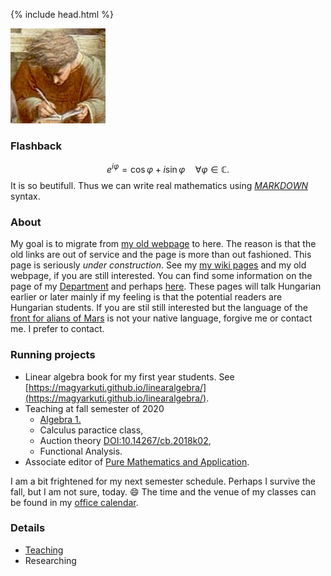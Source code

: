 {% include head.html %}

![MGy](/_includes/apple-touch-icon-152x152.png)

### Flashback
$$e^{i\varphi}=\cos\varphi + i\sin\varphi\quad\forall \varphi\in\mathbb{C}.$$ 
It is so beutifull. 
Thus we can write real mathematics using 
[*MARKDOWN*](https://medium.com/@taylorhxu/markdown-for-dummies-a24e982b8e85) 
syntax. 

### About
My goal is to migrate from [my old webpage](http://web.uni-corvinus.hu/magyarkuti/) to here.
The reason is that the old links are out of service and the page is more than out fashioned.
This page is seriously *under construction*. 
See my [my wiki pages](http://146.110.110.35/mediawiki/index.php/Main_Page) and my old webpage, if you are still interested.
You can find some information on the page of my [Department](http://web.uni-corvinus.hu/math/) and perhaps [here](https://www.uni-corvinus.hu/fooldal/egyetemunkrol/tanszekek/matematika-tanszek/).
These pages will talk Hungarian earlier or later mainly if my feeling is that the potential readers are Hungarian students. 
If you are stil still interested but the language of the [front for alians of Mars](https://en.wikipedia.org/wiki/The_Martians_(scientists)) is not your native language, forgive me or contact me. I prefer to contact.

### Running projects
- Linear algebra book for my first year students. See [https://magyarkuti.github.io/linearalgebra/](https://magyarkuti.github.io/linearalgebra/).
- Teaching at fall semester of 2020
  - [Algebra 1.](https://magyarkuti.github.io/algebra-1/)
  - Calculus paractice class,
  - Auction theory [DOI:10.14267/cb.2018k02](http://unipub.lib.uni-corvinus.hu/3651/),
  - Functional Analysis.
- Associate editor of [Pure Mathematics and Application](https://content.sciendo.com/configurable/contentpage/journals$002fpuma$002fpuma-overview.xml?tab_body=overview).

I am a bit frightened for my next semester schedule. Perhaps I survive the fall, but I am not sure, today. 😄
The time and the venue of my classes can be found in my [office calendar](https://calendar.google.com/calendar/embed?src=q3p3rt597a1cdvf2ulafbdpbio%40group.calendar.google.com&ctz=Europe%2FBudapest).

### Details
- [Teaching](teaching.md)
- Researching

